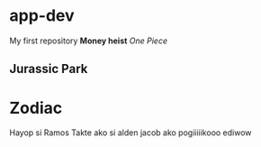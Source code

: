 # app-dev
My first repository
**Money heist** 
*One Piece*
## Jurassic Park
# Zodiac
Hayop si Ramos
Takte
ako si alden
jacob
ako
pogiiiiikooo
ediwow
